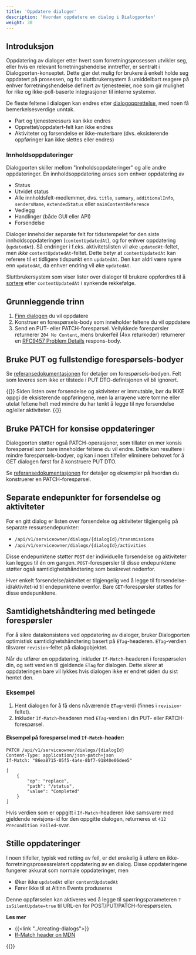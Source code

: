 ```yaml
---
title: 'Oppdatere dialoger'
description: 'Hvordan oppdatere en dialog i Dialogporten'
weight: 30
---
```


## Introduksjon

Oppdatering av dialoger etter hvert som forretningsprosessen utvikler seg, eller hvis en relevant forretningshendelse inntreffer, er sentralt i Dialogporten-konseptet. Dette gjør det mulig for brukere å enkelt holde seg oppdatert på prosessen, og for sluttbrukersystem å umiddelbart reagere på enhver forretningshendelse definert av tjenesteeier, noe som gir mulighet for rike og ikke-poll-baserte integrasjoner til interne systemer.

De fleste feltene i dialogen kan endres etter [dialogopprettelse](/nb/dialogporten/user-guides/service-owners/updating-dialogs/../creating-dialogs/), med noen få bemerkelsesverdige unntak.

* Part og tjenesteressurs kan ikke endres
* Opprettet/oppdatert-felt kan ikke endres
* Aktiviteter og forsendelse er ikke-muterbare (dvs. eksisterende oppføringer kan ikke slettes eller endres)

### Innholdsoppdateringer

Dialogporten skiller mellom "innholdsoppdateringer" og alle andre oppdateringer. En innholdsoppdatering anses som enhver oppdatering av

- Status
- Utvidet status
- Alle innholdsfelt-medlemmer, dvs. `title`, `summary`, `additionalInfo`, `sendersName`, `extendedStatus` eller `mainContentReference`
- Vedlegg
- Handlinger (både GUI eller API)
- Forsendelse

Dialoger inneholder separate felt for tidsstempelet for den siste innholdsoppdateringen (`contentUpdatedAt`), og for enhver oppdatering (`updatedAt`).
Så endringer i f.eks. aktivitetslisten vil øke `updatedAt`-feltet, men _ikke_ `contentUpdatedAt`-feltet. Dette betyr at `contentUpdatedAt` kan
referere til et tidligere tidspunkt enn `updatedAt`. Den kan aldri være nyere enn `updatedAt`, da enhver endring vil øke `updatedAt`.

Sluttbrukersystem som viser lister over dialoger til brukere oppfordres til å [sortere](/nb/dialogporten/user-guides/service-owners/updating-dialogs/../../searching-for-dialogs#sortering) etter `contentUpdatedAt` i synkende rekkefølge.

## Grunnleggende trinn

1. [Finn dialogen](/nb/dialogporten/user-guides/service-owners/updating-dialogs/../../searching-for-dialogs/) du vil oppdatere
2. Konstruer en forespørsels-body som inneholder feltene du vil oppdatere
3. Send en PUT- eller PATCH-forespørsel. Vellykkede forespørsler returnerer `204 No Content`, mens brukerfeil (4xx returkoder) returnerer en [RFC9457 Problem Details](https://www.rfc-editor.org/rfc/rfc9457.html) respons-body.

## Bruke PUT og fullstendige forespørsels-bodyer

Se [referansedokumentasjonen](/nb/dialogporten/user-guides/service-owners/updating-dialogs/../../../reference/entities/dialog/#oppdater-put) for detaljer om forespørsels-bodyen. Felt som leveres
som ikke er tilstede i PUT DTO-definisjonen vil bli ignorert.

{{<notice warning>}}
Siden listen over forsendelse og aktiviteter er immutable, bør du IKKE oppgi de eksisterende oppføringene, men la arrayene være tomme eller utelat feltene
helt med mindre du har tenkt å legge til nye forsendelse og/eller aktiviteter.
{{</notice>}}

## Bruke PATCH for konsise oppdateringer

Dialogporten støtter også PATCH-operasjoner, som tillater en mer konsis forespørsel som bare inneholder feltene du vil endre. Dette kan resultere i mindre
forespørsels-bodyer, og kan i noen tilfeller eliminere behovet for å GET dialogen først for å konstruere PUT DTO.

Se [referansedokumentasjonen](/nb/dialogporten/user-guides/service-owners/updating-dialogs/../../../reference/entities/dialog/#oppdater-patch) for detaljer og eksempler på hvordan du konstruerer en PATCH-forespørsel.

## Separate endepunkter for forsendelse og aktiviteter

For en gitt dialog er listen over forsendelse og aktiviteter tilgjengelig på separate ressursendepunkter:
* `/api/v1/serviceowner/dialogs/{dialogId}/transmissions`
* `/api/v1/serviceowner/dialogs/{dialogId}/activities`

Disse endepunktene støtter `POST` der individuelle forsendelse og aktiviteter kan legges til én om gangen. `POST`-forespørsler til disse endepunktene støtter også samtidighetshåndtering som beskrevet nedenfor.

Hver enkelt forsendelse/aktivitet er tilgjengelig ved å legge til forsendelse-id/aktivitet-id til endepunktene ovenfor. Bare `GET`-forespørsler støttes for disse endepunktene.

## Samtidighetshåndtering med betingede forespørsler

For å sikre datakonsistens ved oppdatering av dialoger, bruker Dialogporten optimistisk samtidighetshåndtering basert på `ETag`-headeren. `ETag`-verdien tilsvarer `revision`-feltet på dialogobjektet.

Når du utfører en oppdatering, inkluder `If-Match`-headeren i forespørselen din, og sett verdien til gjeldende `ETag` for dialogen. Dette sikrer at oppdateringen bare vil lykkes hvis dialogen ikke er endret siden du sist hentet den.

### Eksempel

1. Hent dialogen for å få dens nåværende `ETag`-verdi (finnes i `revision`-feltet).
2. Inkluder `If-Match`-headeren med `ETag`-verdien i din PUT- eller PATCH-forespørsel.

#### Eksempel på forespørsel med `If-Match`-header:
```http
PATCH /api/v1/serviceowner/dialogs/{dialogId}
Content-Type: application/json-patch+json
If-Match: "86ea8715-05f5-4a4e-8bf7-91840e06dee5"

[
    {
        "op": "replace",
        "path": "/status",
        "value": "Completed"
    }
]
```

Hvis verdien som er oppgitt i `If-Match`-headeren ikke samsvarer med gjeldende revisjons-id for den oppgitte dialogen, returneres et `412 Precondition Failed`-svar.

## Stille oppdateringer

I noen tilfeller, typisk ved retting av feil, er det ønskelig å utføre en ikke-forretningsprosessrelatert oppdatering av en dialog. Disse oppdateringene fungerer akkurat som normale oppdateringer, men
* Øker ikke `updatedAt` eller `contentUpdatedAt`
* Fører ikke til at Altinn Events produseres

Denne oppførselen kan aktiveres ved å legge til spørringsparameteren `?isSilentUpdate=true` til URL-en for POST/PUT/PATCH-forespørselen.

**Les mer**
- {{<link "../creating-dialogs">}}
- [If-Match header on MDN](https://developer.mozilla.org/en-US/docs/Web/HTTP/Reference/Headers/If-Match)

{{<children />}}